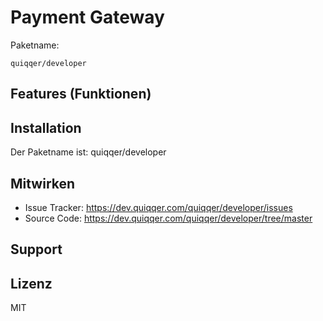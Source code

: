 Payment Gateway
========


Paketname:

    quiqqer/developer


Features (Funktionen)
--------

Installation
------------

Der Paketname ist: quiqqer/developer

Mitwirken
----------

- Issue Tracker: https://dev.quiqqer.com/quiqqer/developer/issues
- Source Code: https://dev.quiqqer.com/quiqqer/developer/tree/master


Support
-------


Lizenz
-------

MIT